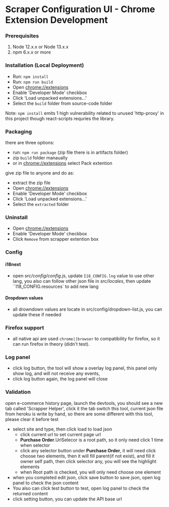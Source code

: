 Scraper Configuration UI - Chrome Extension Development
===

### Prerequisites

 1. Node 12.x.x or Node 13.x.x
 2. npm 6.x.x or more

### Installation (Local Deployment)

 * Run: `npm install`
 * Run: `npm run build`
 * Open [chrome://extensions](chrome://extensions)
 * Enable 'Developer Mode' checkbox
 * Click 'Load unpacked extensions...'
 * Select the `build` folder from source-code folder

Note: `npm install` emits 1 high vulnerability related to unused 'http-proxy' in this project though  react-scripts requries the library.

### Packaging

 there are three options:
  * run: `npm run package` (zip file there is in artifacts folder)
  * zip `build` folder manaually
  * or in [chrome://extensions](chrome://extensions) select Pack extention

give zip file to anyone and do as:
 * extract the zip file
 * Open [chrome://extensions](chrome://extensions)
 * Enable 'Developer Mode' checkbox
 * Click 'Load unpacked extensions...'
 * Select the `extracted` folder

### Uninstall

 * Open [chrome://extensions](chrome://extensions)
 * Enable 'Developer Mode' checkbox
 * Click `Remove` from scrapper extention box

### Config

#### i18next

- open *src/config/config.js*, update `I18_CONFIG.lng` value to use other lang,  you also can follow other json file in *src/locales*,  then update ``I18_CONFIG.resources` to add new lang

#### Dropdown values

- all drowndown values are locate in src/config/dropdown-list.js, you can update these if needed



### Firefox support

- all native api are used `chrome||browser` to compatibility for firefox, so it can run firefox in theory (didn't test).

### Log panel

- click log button, the tool will show a overlay log panel, this panel only show log, and will not receive any events,
- click log button again, the log panel will close

### Validation

open e-commerce history page, launch the devtools, you should see a new tab called 'Scrapper Helper', click it the tab switch this tool, current json file from heroku is write by hand, so there are some different with this tool, please clear it before test

- select site and type, then click load to load json
  - click current url to set current page url
  - **Purchase Order**.UrlSelecor is a root path, so it only need click 1 time when selector
  - click any selector button under **Purchase Order**, it will need click choose two elements, then it will fill parent(if not exist), and fill it owner self path, then click selector any, you will see the highlight elements
  - when Root path is checked, you will only need choose one element
- when you completed edit json, click save button to save json, open log panel to check the json content
- You also can click test button to test, open log panel to check the returned content
- click setting button, you can update the API base url 

